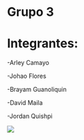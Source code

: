 # Grupo 3

# Integrantes:  

-Arley Camayo 

-Johao Flores 

-Brayam Guanoliquin 

-David Maila 

-Jordan Quishpi

<img src="https://chart.apis.google.com/chart?cht=tx&chl=%5Cfrac%7Bx%7D%7By%7D%3Dx%2By%5E2%20&chs=40">
